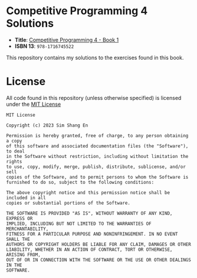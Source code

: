 # Competitive Programming 4 Solutions

- **Title**: [Competitive Programming 4 - Book 1](https://cpbook.net/)
- **ISBN 13**: `978-1716745522`

This repository contains my solutions to the exercises found in this book.

# License

All code found in this repository (unless otherwise specified) is licensed under the [MIT License](https://github.com/12458/cpbook/blob/master/LICENSE)

```
MIT License

Copyright (c) 2023 Sim Shang En

Permission is hereby granted, free of charge, to any person obtaining a copy
of this software and associated documentation files (the "Software"), to deal
in the Software without restriction, including without limitation the rights
to use, copy, modify, merge, publish, distribute, sublicense, and/or sell
copies of the Software, and to permit persons to whom the Software is
furnished to do so, subject to the following conditions:

The above copyright notice and this permission notice shall be included in all
copies or substantial portions of the Software.

THE SOFTWARE IS PROVIDED "AS IS", WITHOUT WARRANTY OF ANY KIND, EXPRESS OR
IMPLIED, INCLUDING BUT NOT LIMITED TO THE WARRANTIES OF MERCHANTABILITY,
FITNESS FOR A PARTICULAR PURPOSE AND NONINFRINGEMENT. IN NO EVENT SHALL THE
AUTHORS OR COPYRIGHT HOLDERS BE LIABLE FOR ANY CLAIM, DAMAGES OR OTHER
LIABILITY, WHETHER IN AN ACTION OF CONTRACT, TORT OR OTHERWISE, ARISING FROM,
OUT OF OR IN CONNECTION WITH THE SOFTWARE OR THE USE OR OTHER DEALINGS IN THE
SOFTWARE.
```